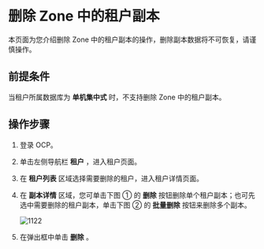 # 删除 Zone 中的租户副本

本页面为您介绍删除 Zone 中的租户副本的操作，删除副本数据将不可恢复，请谨慎操作。

## 前提条件

当租户所属数据库为 **单机集中式** 时，不支持删除 Zone 中的租户副本。

## 操作步骤

1. 登录 OCP。

2. 单击左侧导航栏 **租户** ，进入租户页面。

3. 在 **租户列表** 区域选择需要删除的租户，进入租户详情页面。

4. 在 **副本详情** 区域，您可单击下图 ① 的 **删除** 按钮删除单个租户副本；也可先选中需要删除的租户副本，单击下图 ② 的 **批量删除** 按钮来删除多个副本。

   ![1122](https://obbusiness-private.oss-cn-shanghai.aliyuncs.com/doc/img/ocp/401/%E5%88%A0%E9%99%A4%E5%89%AF%E6%9C%AC1.png)

5. 在弹出框中单击 **删除** 。
